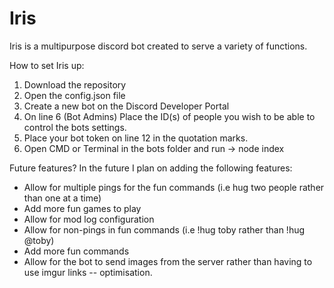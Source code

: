 # Iris
Iris is a multipurpose discord bot created to serve a variety of functions. 

How to set Iris up:
1) Download the repository
2) Open the config.json file
3) Create a new bot on the Discord Developer Portal
4) On line 6 (Bot Admins) Place the ID(s) of people you wish to be able to control the bots settings. 
5) Place your bot token on line 12 in the quotation marks.
6) Open CMD or Terminal in the bots folder and run ->    node index

Future features?
In the future I plan on adding the following features:
   - Allow for multiple pings for the fun commands (i.e hug two people rather than one at a time)
   - Add more fun games to play
   - Allow for mod log configuration
   - Allow for non-pings in fun commands (i.e !hug toby rather than !hug @toby)
   - Add more fun commands
   - Allow for the bot to send images from the server rather than having to use imgur links -- optimisation.
        
